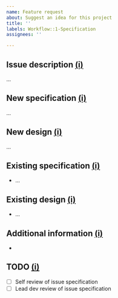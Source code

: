 ```yaml
---
name: Feature request
about: Suggest an idea for this project
title: ''
labels: Workflow::1-Specification
assignees: ''

---
```


## Issue description [(i)](## "A (short) description as to what the issue is.")
...

## New specification [(i)](## "A clear and unambiguous extended specification of the new or updated functionality. References to external documents should be temporary and replaced with contents before the ticket is taken up by a developer.")
...

## New design [(i)](## "A clear and unambiguous extended design of the new functionality. References to external documents should be temporary and replaced with contents before the ticket is taken up by a developer.")
...

## Existing specification [(i)](## "Link(s) to the specification regarding the relevant existing functionality. The links or surrounding text should clearly indicate what is being referenced, so the information can also be found if the link goes 404.")
- ...

## Existing design [(i)](## "If the issue concerns visual matters at all, link(s) to the designs regarding the relevant existing functionality. The links or surrounding text should clearly indicate what is being referenced, so the information can also be found if the link goes 404.")
- ...

## Additional information [(i)](## "Suggestions for technical implementation, solution pointers, information that provides extra context or background information, related issues, comments, etc.")
- 

## TODO  [(i)](## "Checklist to ensure critical reviews of specification are done by issue creator and lead developer before actual development starts.")
- [ ] Self review of issue specification
- [ ] Lead dev review of issue specification
